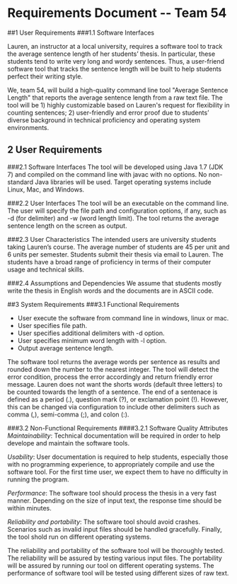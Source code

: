 # **Requirements Document -- Team 54**

##1 User Requirements
###1.1 Software Interfaces

Lauren, an instructor at a local university, requires a software tool to track the average sentence length of her students’ thesis. In particular, these students tend to write very long and wordy sentences. Thus, a user-friend software tool that tracks the sentence length will be built to help students perfect their writing style.

We, team 54, will build a high-quality command line tool "Average Sentence Length" that reports the average sentence length from a raw text file. The tool will be 1) highly customizable based on Lauren's request for flexibility in counting sentences; 2) user-friendly and error proof due to students’ diverse background in technical proficiency and operating system environments. 

## 2 User Requirements

###2.1 Software Interfaces
The tool will be developed using Java 1.7 (JDK 7) and compiled on the command line with javac with no options. No non-standard Java libraries will be used.  Target operating systems include Linux, Mac, and Windows.

###2.2 User Interfaces
The tool will be an executable on the command line. The user will specify the file path and configuration options, if any, such as -d (for delimiter) and -w (word length limit). The tool returns the average sentence length on the screen as output. 

###2.3 User Characteristics
The intended users are university students taking Lauren’s course. The average number of students are 45 per unit and 6 units per semester. Students submit their thesis via email to Lauren. The students have a broad range of proficiency in terms of their computer usage and technical skills.

###2.4 Assumptions and Dependencies
We assume that students mostly write the thesis in English words and the documents are in ASCII code. 

##3 System Requirements
###3.1 Functional Requirements
- User execute the software from command line in windows, linux or mac.
- User specifies file path.
- User specifies additional delimiters with -d option.
- User specifies minimum word length with -l option.
- Output average sentence length.

The software tool returns the average words per sentence as results and rounded down the number to the nearest integer. The tool will detect the error condition, process the error accordingly and return friendly error message.  Lauren does not want the shorts words (default three letters) to be counted towards the length of a sentence.  The end of a sentenace is defined as a period (.), question mark (?), or exclamation point (!).  However, this can be changed via configuration to include other delimiters such as comma (,), semi-comma (;), and colon (:).

###3.2 Non-Functional Requirements
####3.2.1 Software Quality Attributes
*Maintainability*: Technical documentation will be required in order to help develope and maintain the software tools.

*Usability*: User documentation is required to help students, especially those with no programming experience, to appropriately compile and use the software tool. For the first time user, we expect them to have no difficulty in running the program.

*Performance*: The software tool should process the thesis in a very fast manner.  Depending on the size of input text, the response time should be within minutes.

*Reliability and portability*:  The software tool should avoid crashes.  Scenarios such as invalid input files should be handled gracefully.  Finally, the tool shold run on different operating systems.

The reliability and portability of the software tool will be thoroughly tested. The reliability will be assured by testing various input files. The portability will be assured by running our tool on different operating systems. The performance of software tool will be tested using different sizes of raw text.


